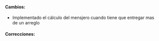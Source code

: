 <h4>Cambios:</h4>  
<ul>   
    <li>Implementado el cálculo del mensjero cuando tiene que entregar mas de un arreglo</li>

</ul>

<h4>Correcciones:</h4> 
<ul>

</ul>

